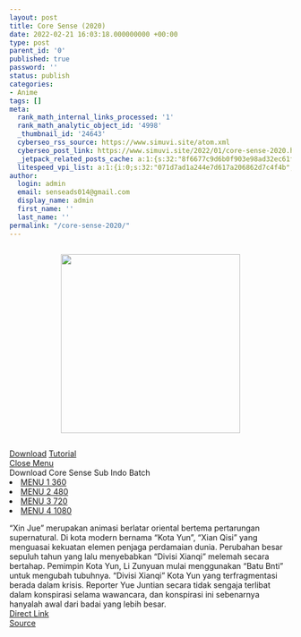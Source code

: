 ```yaml
---
layout: post
title: Core Sense (2020)
date: 2022-02-21 16:03:18.000000000 +00:00
type: post
parent_id: '0'
published: true
password: ''
status: publish
categories:
- Anime
tags: []
meta:
  rank_math_internal_links_processed: '1'
  rank_math_analytic_object_id: '4998'
  _thumbnail_id: '24643'
  cyberseo_rss_source: https://www.simuvi.site/atom.xml
  cyberseo_post_link: https://www.simuvi.site/2022/01/core-sense-2020.html
  _jetpack_related_posts_cache: a:1:{s:32:"8f6677c9d6b0f903e98ad32ec61f8deb";a:2:{s:7:"expires";i:1657387870;s:7:"payload";a:3:{i:0;a:1:{s:2:"id";i:24644;}i:1;a:1:{s:2:"id";i:24674;}i:2;a:1:{s:2:"id";i:24682;}}}}
  litespeed_vpi_list: a:1:{i:0;s:32:"071d7ad1a244e7d617a206862d7c4f4b";}
author:
  login: admin
  email: senseads014@gmail.com
  display_name: admin
  first_name: ''
  last_name: ''
permalink: "/core-sense-2020/"
---
```

<div class="separator" style="clear: both;"><a href="https://i.imgur.com/UZYhCJI.jpg" style="display: block; padding: 1em 0; text-align: center; "><img alt="" border="0" height="320" data-original-height="533" data-original-width="400" src="{{ site.baseurl }}/assets/2022/02/UZYhCJI.jpg" /></a></div>
<p> <!--[ DOWNLOAD MENU ]-->
<div class="dndpop"><a class="dnlds" href="#dndcloud"><i class="fa fa-download"></i> Download</a> <a class="tutor" href="/p/tutorial.html" target="_blank" rel="noopener"><i class="fa fa-info-circle"></i> Tutorial</a></div>
<div id="dndcloud" class="dndwin"><a href="#" class="dndclose" title="Close">Close Menu</a><br /> <span>Download Core Sense Sub Indo Batch</span>
<li><a href="https://cararegistrasi.com/X5hKSNdI" target="_blank" rel="noopener"><i class="fa fa-atom"></i> MENU 1 360</a></li>
<li><a href="https://cararegistrasi.com/LsZlj" target="_blank" rel="noopener"><i class="fa fa-atom"></i> MENU 2 480</a></li>
<li><a href="https://cararegistrasi.com/g1ex" target="_blank" rel="noopener"><i class="fa fa-atom"></i> MENU 3 720</a></li>
<li><a href="https://cararegistrasi.com/2s6ZeIsRY3" target="_blank" rel="noopener"><i class="fa fa-atom"></i> MENU 4 1080</a></li>
</div>
<p> <!--[ INFO MENU ]-->
<div class="inposts"> <span>“Xin Jue” merupakan animasi berlatar oriental bertema pertarungan supernatural. Di kota modern bernama “Kota Yun”, “Xian Qisi” yang menguasai kekuatan elemen penjaga perdamaian dunia. Perubahan besar sepuluh tahun yang lalu menyebabkan “Divisi Xianqi” melemah secara bertahap. Pemimpin Kota Yun, Li Zunyuan mulai menggunakan “Batu Bnti” untuk mengubah tubuhnya. “Divisi Xianqi” Kota Yun yang terfragmentasi berada dalam krisis. Reporter Yue Juntian secara tidak sengaja terlibat dalam konspirasi selama wawancara, dan konspirasi ini sebenarnya hanyalah awal dari badai yang lebih besar.</span></div>
<link rel="stylesheet" href="https://cdnjs.cloudflare.com/ajax/libs/font-awesome/4.7.0/css/font-awesome.min.css" />
<div class="divbtn"> <a href="https://handymansurrender.com/fihup8buzv?key=94550f7ce39444073321dde3b8782f97" class="btn"><i class="fa fa-download"></i> Direct Link</a> <br /><a href="https://www.simuvi.site/2022/01/core-sense-2020.html">Source</a> </div>
